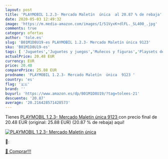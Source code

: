 ```yaml
---
layout: post
title: 'PLAYMOBIL 1.2.3- Mercado Maletín  única  al 20.87 % de rebaja'
date: 2020-05-03 12:49:32
image: 'https://m.media-amazon.com/images/I/51VyxK+dlFL._SL400_.jpg'
comments: true
category: ofertas
author: 'tole.es'
slug: 'B01M1D8U19-es PLAYMOBIL 1.2.3- Mercado Maletín única 9123'
sku: 'B01M1D8U19-es'
tags: [ 'Juguetes','Juguetes y juegos','Muñecos y figuras','Playsets de figuras de juguete para niños','playmobil', ]
actualPrice: 20.48 EUR
currency: EUR
price: 20.48
comparePrice: 25.88 EUR
prodname: 'PLAYMOBIL 1.2.3- Mercado Maletín  única  9123 '
country: 'es'
flag: '🇪🇸'
brand: ''
buyurl: 'https://www.amazon.es/dp/B01M1D8U19/?tag=tolees-21'
descuento: '20.87'
average: '20.216428571428573'
---
```


Tienes [PLAYMOBIL 1.2.3- Mercado Maletín  única  9123 ](https://www.amazon.es/dp/B01M1D8U19/?tag=tolees-21) con precio final de  20.48 EUR (original: 25.88 EUR) (20.87 %  de rebaja) aqui!

[![PLAYMOBIL 1.2.3- Mercado Maletín  única ](https://m.media-amazon.com/images/I/51VyxK+dlFL._SL400_.jpg)](https://www.amazon.es/dp/B01M1D8U19/?tag=tolees-21)

🔎:


[🛒 Comprar!!!](https://www.amazon.es/dp/B01M1D8U19/?tag=tolees-21)

